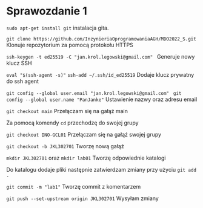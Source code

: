 ﻿# Sprawozdanie 1 

 `sudo apt-get install git`
   instalacja gita.

`git clone https://github.com/InzynieriaOprogramowaniaAGH/MDO2022_S.git ` 
 Klonuje repozytorium za pomocą protokołu HTTPS

`ssh-keygen -t ed25519 -C "jan.krol.legowski@gmail.com" ` 
Generuje nowy klucz SSH


`eval "$(ssh-agent -s)"`
`ssh-add ~/.ssh/id_ed25519`
Dodaje klucz prywatny do ssh agent


`git config --global user.email "jan.krol.legowski@gmail.com" `
`git config --global user.name "PanJanke"` 
Ustawienie nazwy oraz adresu email


`git checkout main` 
Przełączam się na gałąź main

Za pomocą  komendy `cd` przechodzę do swojej  grupy

`git checkout INO-GCL01` 
 Przełączam się na gałąź swojej grupy

`git checkout -b JKL302701` 
Tworzę nową gałąź

`mkdir JKL302701` oraz `mkdir lab01` 
Tworzę odpowiednie katalogi

Do katalogu dodaje pliki następnie zatwierdzam zmiany przy użyciu `git add .`

`git commit -m "lab1"` 
Tworzę commit z komentarzem

`git push --set-upstream origin JKL302701`
Wysyłam zmiany 













